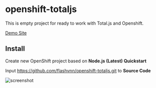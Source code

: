 # openshift-totaljs
This is empty project for ready to work with Total.js and Openshift.

[Demo Site](http://totaljs-fxauto.rhcloud.com/)

## Install
Create new OpenShift project based on __Node.js (Latest) Quickstart__

Input https://github.com/flashvnn/openshift-totaljs.git to __Source Code__
 
![screenshot](https://raw.githubusercontent.com/flashvnn/openshift-totaljs/master/total-js.jpg)

